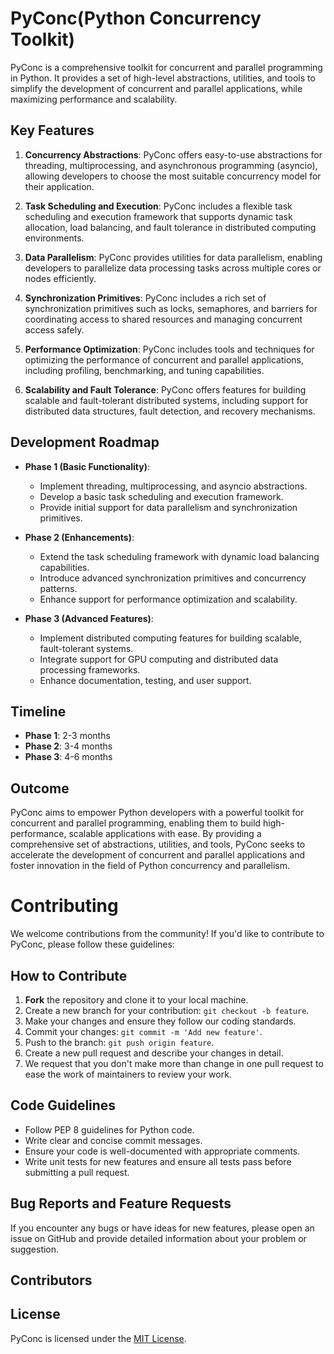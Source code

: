# PyConc(Python Concurrency Toolkit)
PyConc is a comprehensive toolkit for concurrent and parallel programming in Python. It provides a set of high-level abstractions, utilities, and tools to simplify the development of concurrent and parallel applications, while maximizing performance and scalability.

## Key Features

1. **Concurrency Abstractions**: PyConc offers easy-to-use abstractions for threading, multiprocessing, and asynchronous programming (asyncio), allowing developers to choose the most suitable concurrency model for their application.

2. **Task Scheduling and Execution**: PyConc includes a flexible task scheduling and execution framework that supports dynamic task allocation, load balancing, and fault tolerance in distributed computing environments.

3. **Data Parallelism**: PyConc provides utilities for data parallelism, enabling developers to parallelize data processing tasks across multiple cores or nodes efficiently.

4. **Synchronization Primitives**: PyConc includes a rich set of synchronization primitives such as locks, semaphores, and barriers for coordinating access to shared resources and managing concurrent access safely.

5. **Performance Optimization**: PyConc includes tools and techniques for optimizing the performance of concurrent and parallel applications, including profiling, benchmarking, and tuning capabilities.

6. **Scalability and Fault Tolerance**: PyConc offers features for building scalable and fault-tolerant distributed systems, including support for distributed data structures, fault detection, and recovery mechanisms.

## Development Roadmap

- **Phase 1 (Basic Functionality)**:
  - Implement threading, multiprocessing, and asyncio abstractions.
  - Develop a basic task scheduling and execution framework.
  - Provide initial support for data parallelism and synchronization primitives.

- **Phase 2 (Enhancements)**:
  - Extend the task scheduling framework with dynamic load balancing capabilities.
  - Introduce advanced synchronization primitives and concurrency patterns.
  - Enhance support for performance optimization and scalability.

- **Phase 3 (Advanced Features)**:
  - Implement distributed computing features for building scalable, fault-tolerant systems.
  - Integrate support for GPU computing and distributed data processing frameworks.
  - Enhance documentation, testing, and user support.

## Timeline

- **Phase 1**: 2-3 months
- **Phase 2**: 3-4 months
- **Phase 3**: 4-6 months

## Outcome

PyConc aims to empower Python developers with a powerful toolkit for concurrent and parallel programming, enabling them to build high-performance, scalable applications with ease. By providing a comprehensive set of abstractions, utilities, and tools, PyConc seeks to accelerate the development of concurrent and parallel applications and foster innovation in the field of Python concurrency and parallelism.

# Contributing

We welcome contributions from the community! If you'd like to contribute to PyConc, please follow these guidelines:

## How to Contribute

1. **Fork** the repository and clone it to your local machine.
2. Create a new branch for your contribution: `git checkout -b feature`.
3. Make your changes and ensure they follow our coding standards.
4. Commit your changes: `git commit -m 'Add new feature'`.
5. Push to the branch: `git push origin feature`.
6. Create a new pull request and describe your changes in detail.
7. We request that you don't make more than change in one pull request to ease
   the work of maintainers to review your work.

## Code Guidelines

- Follow PEP 8 guidelines for Python code.
- Write clear and concise commit messages.
- Ensure your code is well-documented with appropriate comments.
- Write unit tests for new features and ensure all tests pass before submitting a pull request.

## Bug Reports and Feature Requests

If you encounter any bugs or have ideas for new features, please open an issue on GitHub and provide detailed information about your problem or suggestion.

## Contributors

## License

PyConc is licensed under the [MIT License](LICENSE).